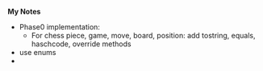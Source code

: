 **My Notes** 


- Phase0 implementation: 
  - For chess piece, game, move, board, position: add tostring, equals, haschcode, override methods
- use enums 
- 
